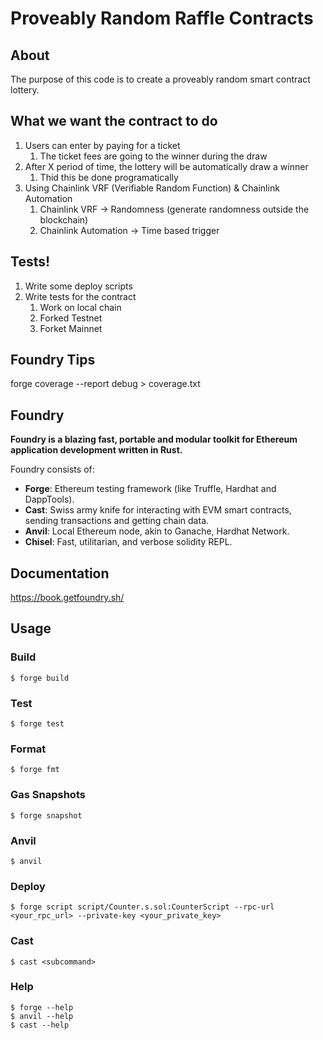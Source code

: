 # Proveably Random Raffle Contracts

## About

The purpose of this code is to create a proveably random smart contract lottery.

## What we want the contract to do

1. Users can enter by paying for a ticket
   1. The ticket fees are going to the winner during the draw
2. After X period of time, the lottery will be automatically draw a winner
   1. Thid this be done programatically
3. Using Chainlink VRF (Verifiable Random Function) & Chainlink Automation
   1. Chainlink VRF -> Randomness (generate randomness outside the blockchain)
   2. Chainlink Automation -> Time based trigger

## Tests!

1. Write some deploy scripts
2. Write tests for the contract
   1. Work on local chain
   2. Forked Testnet
   3. Forket Mainnet

## Foundry Tips

forge coverage --report debug > coverage.txt

## Foundry

**Foundry is a blazing fast, portable and modular toolkit for Ethereum application development written in Rust.**

Foundry consists of:

- **Forge**: Ethereum testing framework (like Truffle, Hardhat and DappTools).
- **Cast**: Swiss army knife for interacting with EVM smart contracts, sending transactions and getting chain data.
- **Anvil**: Local Ethereum node, akin to Ganache, Hardhat Network.
- **Chisel**: Fast, utilitarian, and verbose solidity REPL.

## Documentation

https://book.getfoundry.sh/

## Usage

### Build

```shell
$ forge build
```

### Test

```shell
$ forge test
```

### Format

```shell
$ forge fmt
```

### Gas Snapshots

```shell
$ forge snapshot
```

### Anvil

```shell
$ anvil
```

### Deploy

```shell
$ forge script script/Counter.s.sol:CounterScript --rpc-url <your_rpc_url> --private-key <your_private_key>
```

### Cast

```shell
$ cast <subcommand>
```

### Help

```shell
$ forge --help
$ anvil --help
$ cast --help
```
